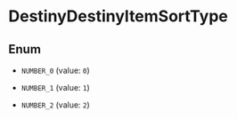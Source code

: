 
# DestinyDestinyItemSortType

## Enum


* `NUMBER_0` (value: `0`)

* `NUMBER_1` (value: `1`)

* `NUMBER_2` (value: `2`)



